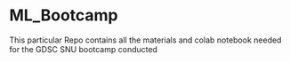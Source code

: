 # ML_Bootcamp
This particular Repo contains all the materials and colab notebook needed for the GDSC SNU bootcamp conducted
